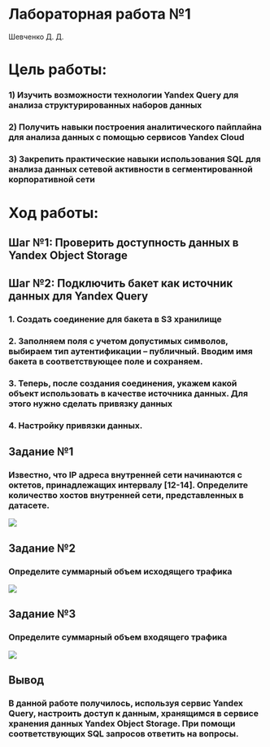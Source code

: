 # Лабораторная работа №1
Шевченко Д. Д.

# Цель работы:

### 1) Изучить возможности технологии Yandex Query для анализа структурированных наборов данных

### 2) Получить навыки построения аналитического пайплайна для анализа данных с помощью сервисов Yandex Cloud

### 3) Закрепить практические навыки использования SQL для анализа данных сетевой активности в сегментированной корпоративной сети

# Ход работы:

## Шаг №1: Проверить доступность данных в Yandex Object Storage

## Шаг №2: Подключить бакет как источник данных для Yandex Query

### 1. Создать соединение для бакета в S3 хранилище

### 2. Заполняем поля с учетом допустимых символов, выбираем тип аутентификации – публичный. Вводим имя бакета в соответствующее поле и сохраняем.

### 3. Теперь, после создания соединения, укажем какой объект использовать в качестве источника данных. Для этого нужно сделать привязку данных

### 4. Настройку привязки данных.

## Задание №1

### Известно, что IP адреса внутренней сети начинаются с октетов, принадлежащих интервалу \[12-14\]. Определите количество хостов внутренней сети, представленных в датасете.

![](./Threat-Hunting-3/laba1/1.png)

## Задание №2

### Определите суммарный объем исходящего трафика

![](./Threat-Hunting-3/laba1/2.png)

## Задание №3

### Определите суммарный объем входящего трафика

![](./Threat-Hunting-3/laba1/3.png)

## Вывод

### В данной работе получилось, используя сервис Yandex Query, настроить доступ к данным, хранящимся в сервисе хранения данных Yandex Object Storage. При помощи соответствующих SQL запросов ответить на вопросы.
